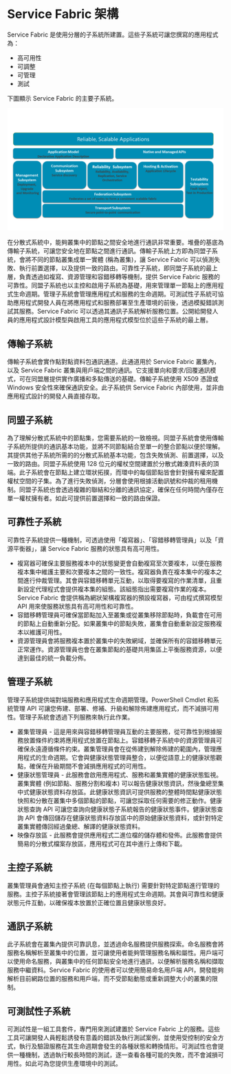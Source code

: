 <properties
   pageTitle="Service Fabric 架構 | Microsoft Azure"
   description="Service Fabric 是一種分散式系統平台，用來建置可調整、可靠且輕鬆管理的雲端應用程式。本文章說明 Service Fabric 的架構。"
   services="service-fabric"
   documentationCenter=".net"
   authors="rishirsinha"
   manager="timlt"
   editor="rishirsinha"/>

<tags
   ms.service="service-fabric"
   ms.devlang="dotnet"
   ms.topic="article"
   ms.tgt_pltfrm="NA"
   ms.workload="NA"
   ms.date="02/12/2016"
   ms.author="rsinha"/>

# Service Fabric 架構

Service Fabric 是使用分層的子系統所建置。這些子系統可讓您撰寫的應用程式為：

* 高可用性
* 可調整
* 可管理
* 測試

下圖顯示 Service Fabric 的主要子系統。

![Service Fabric 架構的圖表](media/service-fabric-architecture/service-fabric-architecture.png)

在分散式系統中，能夠叢集中的節點之間安全地進行通訊非常重要。堆疊的基底為傳輸子系統，可讓您安全地在節點之間進行通訊。傳輸子系統上方即為同盟子系統，會將不同的節點叢集成單一實體 (稱為叢集)，讓 Service Fabric 可以偵測失敗、執行前置選擇，以及提供一致的路由。可靠性子系統，即同盟子系統的最上層，負責透過如複寫、資源管理和容錯移轉等機制，提供 Service Fabric 服務的可靠性。同盟子系統也以主控和啟用子系統為基礎，用來管理單一節點上的應用程式生命週期。管理子系統會管理應用程式和服務的生命週期。可測試性子系統可協助應用程式開發人員在將應用程式和服務部署至生產環境的前後，透過模擬錯誤測試其服務。Service Fabric 可以透過其通訊子系統解析服務位置。公開給開發人員的應用程式設計模型與啟用工具的應用程式模型位於這些子系統的最上層。

## 傳輸子系統
傳輸子系統會實作點對點資料包通訊通道。此通道用於 Service Fabric 叢集內，以及 Service Fabric 叢集與用戶端之間的通訊。它支援單向和要求/回覆通訊模式，可在同盟層提供實作廣播和多點傳送的基礎。傳輸子系統使用 X509 憑證或 Windows 安全性來確保通訊安全。此子系統供 Service Fabric 內部使用，並非由應用程式設計的開發人員直接存取。

## 同盟子系統
為了理解分散式系統中的節點集，您需要系統的一致檢視。同盟子系統會使用傳輸子系統所提供的通訊基本功能，並將不同節點結合至單一的整合節點以便於理解。其提供其他子系統所需的的分散式系統基本功能，包含失敗偵測、前置選擇，以及一致的路由。同盟子系統使用 128 位元的權杖空間建置於分散式雜湊資料表的頂端。此子系統會在節點上建立環狀拓撲，而環中的每個節點皆會針對擁有權來配置權杖空間的子集。為了進行失敗偵測，分層會使用根據活動訊號和仲裁的租用機制。同盟子系統也會透過複雜的聯結和分離的通訊協定，確保在任何時間內僅存在單一權杖擁有者。如此可提供前置選擇和一致的路由保證。

## 可靠性子系統
可靠性子系統提供一種機制，可透過使用「複寫器」、「容錯移轉管理員」以及「資源平衡器」，讓 Service Fabric 服務的狀態具有高可用性。

* 複寫器可確保主要服務複本中的狀態變更會自動複寫至次要複本，以便在服務複本集中維護主要和次要複本之間的一致性。複寫器負責在複本集中的複本之間進行仲裁管理。其會與容錯移轉單元互動，以取得要複寫的作業清單，且重新設定代理程式會提供複本集的組態。該組態指出需要複寫作業的複本。Service Fabric 會提供稱為網狀架構複寫器的預設複寫器，可由程式撰寫模型 API 用來使服務狀態具有高可用性和可靠性。
* 容錯移轉管理員可確保當節點加入至叢集或從叢集移除節點時，負載會在可用的節點上自動重新分配。如果叢集中的節點失敗，叢集會自動重新設定服務複本以維護可用性。
* 資源管理員會將服務複本置於叢集中的失敗網域，並確保所有的容錯移轉單元正常運作。資源管理員也會在叢集節點的基礎共用集區上平衡服務資源，以便達到最佳的統一負載分佈。

## 管理子系統
管理子系統提供端對端服務和應用程式生命週期管理。PowerShell Cmdlet 和系統管理 API 可讓您佈建、部署、修補、升級和解除佈建應用程式，而不減損可用性。管理子系統會透過下列服務來執行此作業。

* 叢集管理員 - 這是用來與容錯移轉管理員互動的主要服務，從可靠性到根據服務放置條件約束將應用程式放置在節點上。容錯移轉子系統中的資源管理員可確保永遠遵循條件約束。叢集管理員會在從佈建到解除佈建的範圍內，管理應用程式的生命週期。它會與健康狀態管理員整合，以便從語意上的健康狀態觀點，確保在升級期間不會減損應用程式的可用性。
* 健康狀態管理員 - 此服務會啟用應用程式、服務和叢集實體的健康狀態監視。叢集實體 (例如節點、服務分割和複本) 可以報告健康狀態資訊，然後彙總至集中式健康狀態資料存放區。此健康狀態資訊可提供服務的整體時間點健康狀態快照和分散在叢集中多個節點的節點，可讓您採取任何需要的修正動作。健康狀態查詢 API 可讓您查詢向健康狀態子系統報告的健康狀態事件。健康狀態查詢 API 會傳回儲存在健康狀態資料存放區中的原始健康狀態資料，或針對特定叢集實體傳回經過彙總、解譯的健康狀態資料。
* 映像存放區 - 此服務會提供應用程式二進位檔的儲存體和發佈。此服務會提供簡易的分散式檔案存放區，應用程式可在其中進行上傳和下載。


## 主控子系統
叢集管理員會通知主控子系統 (在每個節點上執行) 需要針對特定節點進行管理的服務。主控子系統接著會管理該節點上的應用程式生命週期。其會與可靠性和健康狀態元件互動，以確保複本放置於正確位置且健康狀態良好。

## 通訊子系統
此子系統會在叢集內提供可靠訊息，並透過命名服務提供服務探索。命名服務會將服務名稱解析至叢集中的位置，並可讓使用者能夠管理服務名稱和屬性。用戶端可以使用命名服務，與叢集中的任何節點安全地進行通訊，以便解析服務名稱和擷取服務中繼資料。Service Fabric 的使用者可以使用簡易命名用戶端 API，開發能夠解析目前網路位置的服務和用戶端，而不受節點動態或重新調整大小的叢集的限制。

## 可測試性子系統
可測試性是一組工具套件，專門用來測試建置於 Service Fabric 上的服務。這些工具可讓開發人員輕鬆誘發有意義的錯誤及執行測試案例，並使用受控制的安全方式，執行及驗證服務在其生命週期會發生的各種狀態和轉換情形。可測試性也會提供一種機制，透過執行較長時間的測試，逐一查看各種可能的失敗，而不會減損可用性。如此可為您提供生產環境中的測試。

<!---HONumber=AcomDC_0224_2016-->